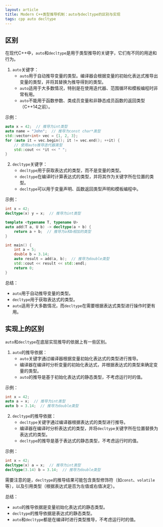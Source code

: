 ```yaml
---
layout: article
title: Modern C++类型推导机制：auto与decltype的区别与实现
tags: cpp auto decltype
---
```



## 区别


在现代C++中，`auto`和`decltype`是用于类型推导的关键字，它们有不同的用途和行为。

1. `auto`关键字：
   - `auto`用于自动推导变量的类型。编译器会根据变量的初始化表达式推导出变量的类型，并将其替换为推导得到的类型。
   - `auto`适用于大多数情况，特别是在使用迭代器、范围循环和模板编程时非常有用。
   - `auto`不能用于函数参数、类成员变量和非静态成员函数的返回类型（C++14之前）。

示例：
```cpp
auto x = 42;  // 推导为int类型
auto name = "John";  // 推导为const char*类型
std::vector<int> vec = {1, 2, 3};
for (auto it = vec.begin(); it != vec.end(); ++it) {
    // 使用auto推导迭代器类型
    std::cout << *it << " ";
}
```

2. `decltype`关键字：
   - `decltype`用于获取表达式的类型，而不是变量的类型。
   - `decltype`在编译时计算表达式的类型，并将其作为关键字所在位置的类型。
   - `decltype`可以用于变量声明、函数返回类型声明和模板编程中。

示例：
```cpp
int x = 42;
decltype(x) y = x;  // 推导为int类型

template <typename T, typename U>
auto add(T a, U b) -> decltype(a + b) {
    return a + b;  // 推导为a和b相加的类型
}

int main() {
    int a = 5;
    double b = 3.14;
    auto result = add(a, b);  // 推导为double类型
    std::cout << result << std::endl;
    return 0;
}
```

总结：
- `auto`用于自动推导变量的类型。
- `decltype`用于获取表达式的类型。
- `auto`适用于大多数情况，而`decltype`在需要根据表达式类型进行操作时更有用。



## 实现上的区别

`auto`和`decltype`在底层实现推导的依据上有一些区别。

1. `auto`的推导依据：
   - `auto`关键字通过编译器根据变量初始化表达式的类型进行推导。
   - 编译器在编译时分析变量的初始化表达式，并根据表达式的类型来确定变量的类型。
   - `auto`的推导是基于初始化表达式的静态类型，不考虑运行时的值。

示例：
```cpp
int x = 42;
auto a = x;  // 推导为int类型
auto b = 3.14;  // 推导为double类型
```

2. `decltype`的推导依据：
   - `decltype`关键字通过编译器根据表达式的类型进行推导。
   - 编译器在编译时分析表达式的类型，并将`decltype`关键字所在位置替换为表达式的类型。
   - `decltype`的推导是基于表达式的静态类型，不考虑运行时的值。

示例：
```cpp
int x = 42;
decltype(x) a = x;  // 推导为int类型
decltype(3.14) b = 3.14;  // 推导为double类型
```

需要注意的是，`decltype`的推导结果可能包含类型修饰符（如`const`、`volatile`等），以及引用类型（根据表达式是否为左值或右值决定）。

总结：
- `auto`的推导依据是变量初始化表达式的静态类型。
- `decltype`的推导依据是表达式的静态类型。
- `auto`和`decltype`都是在编译时进行类型推导，不考虑运行时的值。